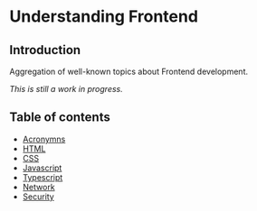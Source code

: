 # Understanding Frontend

## Introduction
Aggregation of well-known topics about Frontend development.

*This is still a work in progress.*

## Table of contents
* [Acronymns](acronymn.md)
* [HTML](html.md)
* [CSS](css.md)
* [Javascript](js.md)
* [Typescript](ts.md)
* [Network](network.md)
* [Security](security.md)

